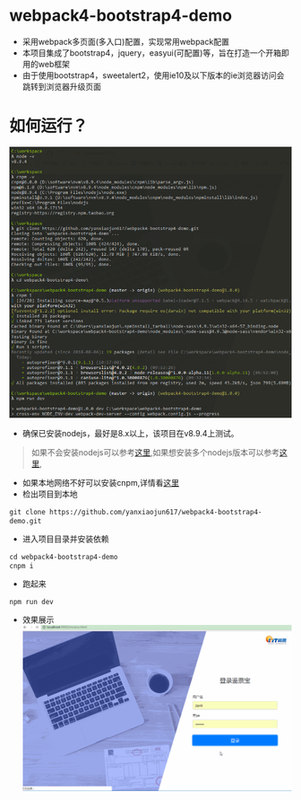 # webpack4-bootstrap4-demo
* 采用webpack多页面(多入口)配置，实现常用webpack配置
* 本项目集成了bootstrap4，jquery，easyui(可配置)等，旨在打造一个开箱即用的web框架
* 由于使用bootstrap4，sweetalert2，使用ie10及以下版本的ie浏览器访问会跳转到浏览器升级页面

# 如何运行？
![运行步骤.png](./doc/run.png)
* 确保已安装nodejs，最好是8.x以上，该项目在v8.9.4上测试。
> 如果不会安装nodejs可以参考[这里](https://www.jianshu.com/p/81072e9be3e4),如果想安装多个nodejs版本可以参考[这里](https://www.jianshu.com/p/17d3249e0619),
* 如果本地网络不好可以安装cnpm,详情看[这里](https://www.jianshu.com/p/79d4430e0a9d)
* 检出项目到本地
```
git clone https://github.com/yanxiaojun617/webpack4-bootstrap4-demo.git
```
* 进入项目目录并安装依赖
```
cd webpack4-bootstrap4-demo
cnpm i
```
* 跑起来
```
npm run dev
```
* 效果展示
![运行步骤展示](./doc/run.gif)
